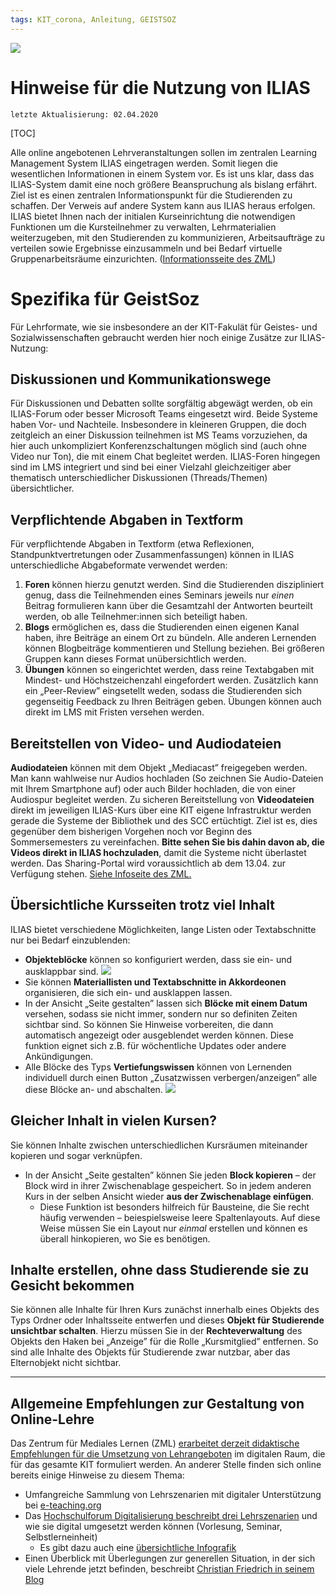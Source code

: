 ```yaml
---
tags: KIT_corona, Anleitung, GEISTSOZ
---
```

![](https://i.imgur.com/eAg9Fgb.png)

# Hinweise für die Nutzung von ILIAS
```
letzte Aktualisierung: 02.04.2020
```
[TOC]

Alle online angebotenen Lehrveranstaltungen sollen im zentralen Learning Management System ILIAS eingetragen werden. Somit liegen die wesentlichen Informationen in einem System vor. Es ist uns klar, dass das ILIAS-System damit eine noch größere Beanspruchung als bislang erfährt. Ziel ist es einen zentralen Informationspunkt für die Studierenden zu schaffen. Der Verweis auf andere System kann aus ILIAS heraus erfolgen.
ILIAS bietet Ihnen nach der initialen Kurseinrichtung die notwendigen Funktionen um die Kursteilnehmer zu verwalten, Lehrmaterialien weiterzugeben, mit den Studierenden zu kommunizieren, Arbeitsaufträge zu verteilen sowie Ergebnisse einzusammeln und bei Bedarf virtuelle Gruppenarbeitsräume einzurichten. ([Informationsseite des ZML](http://www.zml.kit.edu/corona-ilias-nutzung.php))

# Spezifika für GeistSoz
Für Lehrformate, wie sie insbesondere an der KIT-Fakulät für Geistes- und Sozialwissenschaften gebraucht werden hier noch einige Zusätze zur ILIAS-Nutzung:

## Diskussionen und Kommunikationswege
Für Diskussionen und Debatten sollte sorgfältig abgewägt werden, ob ein ILIAS-Forum oder besser Microsoft Teams eingesetzt wird. Beide Systeme haben Vor- und Nachteile. Insbesondere in kleineren Gruppen, die doch zeitgleich an einer Diskussion teilnehmen ist MS Teams vorzuziehen, da hier auch unkompliziert Konferenzschaltungen möglich sind (auch ohne Video nur Ton), die mit einem Chat begleitet werden. ILIAS-Foren hingegen sind im LMS integriert und sind bei einer Vielzahl gleichzeitiger aber thematisch unterschiedlicher Diskussionen (Threads/Themen) übersichtlicher.

## Verpflichtende Abgaben in Textform
Für verpflichtende Abgaben in Textform (etwa Reflexionen, Standpunktvertretungen oder Zusammenfassungen) können in ILIAS unterschiedliche Abgabeformate verwendet werden:
1. **Foren** können hierzu genutzt werden. Sind die Studierenden diszipliniert genug, dass die Teilnehmenden eines Seminars jeweils nur *einen* Beitrag formulieren kann über die Gesamtzahl der Antworten beurteilt werden, ob alle Teilnehmer:innen sich beteiligt haben.
2. **Blogs** ermöglichen es, dass die Studierenden einen eigenen Kanal haben, ihre Beiträge an einem Ort zu bündeln. Alle anderen Lernenden können Blogbeiträge kommentieren und Stellung beziehen. Bei größeren Gruppen kann dieses Format unübersichtlich werden.
3. **Übungen** können so eingerichtet werden, dass reine Textabgaben mit Mindest- und Höchstzeichenzahl eingefordert werden. Zusätzlich kann ein „Peer-Review” eingsetellt weden, sodass die Studierenden sich gegenseitig Feedback zu Ihren Beiträgen geben. Übungen können auch direkt im LMS mit Fristen versehen werden.

## Bereitstellen von Video- und Audiodateien
**Audiodateien** können mit dem Objekt „Mediacast” freigegeben werden. Man kann wahlweise nur Audios hochladen (So zeichnen Sie Audio-Dateien mit Ihrem Smartphone auf) oder auch Bilder hochladen, die von einer Audiospur begleitet werden.
Zu sicheren Bereitstellung von **Videodateien** direkt im jeweiligen ILIAS-Kurs über eine KIT eigene Infrastruktur werden gerade die Systeme der Bibliothek und des SCC ertüchtigt. Ziel ist es, dies gegenüber dem bisherigen Vorgehen noch vor Beginn des Sommersemesters zu vereinfachen. **Bitte sehen Sie bis dahin davon ab, die Videos direkt in ILIAS hochzuladen**, damit die Systeme nicht überlastet werden. Das Sharing-Portal wird voraussichtlich ab dem 13.04. zur Verfügung stehen. [Siehe Infoseite des ZML.](http://www.zml.kit.edu/corona-screenrecording.php)

## Übersichtliche Kursseiten trotz viel Inhalt
ILIAS bietet verschiedene Möglichkeiten, lange Listen oder Textabschnitte nur bei Bedarf einzublenden:
* **Objekteblöcke** können so konfiguriert werden, dass sie ein- und ausklappbar sind.
![](https://i.imgur.com/qCH35Yw.png)
* Sie können **Materiallisten und Textabschnitte in Akkordeonen** organisieren, die sich ein- und ausklappen lassen.
* In der Ansicht „Seite gestalten” lassen sich **Blöcke mit einem Datum** versehen, sodass sie nicht immer, sondern nur so definiten Zeiten sichtbar sind. So können Sie Hinweise vorbereiten, die dann automatisch angezeigt oder ausgeblendet werden können. Diese funktion eignet sich z.B. für wöchentliche Updates oder andere Ankündigungen.
* Alle Blöcke des Typs **Vertiefungswissen** können von Lernenden individuell durch einen Button „Zusatzwissen verbergen/anzeigen” alle diese Blöcke an- und abschalten.
![](https://i.imgur.com/th6clfc.png)

## Gleicher Inhalt in vielen Kursen?
Sie können Inhalte zwischen unterschiedlichen Kursräumen miteinander kopieren und sogar verknüpfen.

* In der Ansicht „Seite gestalten” können Sie jeden **Block  kopieren** – der Block wird in ihrer Zwischenablage gespeichert. So in jedem anderen Kurs in der selben Ansicht wieder **aus der Zwischenablage einfügen**. 
    * Diese Funktion ist besonders hilfreich für Bausteine, die Sie recht häufig verwenden – beiespielsweise leere Spaltenlayouts. Auf diese Weise müssen Sie ein Layout nur *einmal* erstellen und können es überall hinkopieren, wo Sie es benötigen.

## Inhalte erstellen, ohne dass Studierende sie zu Gesicht bekommen
Sie können alle Inhalte für Ihren Kurs zunächst innerhalb eines Objekts des Typs Ordner oder Inhaltsseite entwerfen und dieses **Objekt für Studierende unsichtbar schalten**.
Hierzu müssen Sie in der **Rechteverwaltung** des Objekts den Haken bei „Anzeige” für die Rolle „Kursmitglied” entfernen.
So sind alle Inhalte des Objekts für Studierende zwar nutzbar, aber das Elternobjekt nicht sichtbar.

---

## Allgemeine Empfehlungen zur Gestaltung von Online-Lehre
Das Zentrum für Mediales Lernen (ZML) [erarbeitet derzeit didaktische Empfehlungen für die Umsetzung von Lehrangeboten](http://www.zml.kit.edu/corona-online-lehre.php) im digitalen Raum, die für das gesamte KIT formuliert werden. An anderer Stelle finden sich online bereits einige Hinweise zu diesem Thema:

* Umfangreiche Sammlung von Lehrszenarien mit digitaler Unterstützung bei [e-teaching.org](https://www.e-teaching.org/lehrszenarien)
* Das [Hochschulforum Digitalisierung beschreibt drei Lehrszenarien](https://hochschulforumdigitalisierung.de/de/blog/3-lehrszenarien) und wie sie digital umgesetzt werden können (Vorlesung, Seminar, Selbstlerneinheit)
    * Es gibt dazu auch eine [übersichtliche Infografik](https://hochschulforumdigitalisierung.de/sites/default/files/downloads/Virtuelle%20Lehrszenarien.pdf)
* Einen Überblick mit Überlegungen zur generellen Situation, in der sich viele Lehrende jetzt befinden, beschreibt [Christian Friedrich in seinem Blog](https://blog.christianfriedrich.org/deutsch/den-einstieg-in-online-lehre-finden-geduld-improvisation-netzwerke-suchen/)
